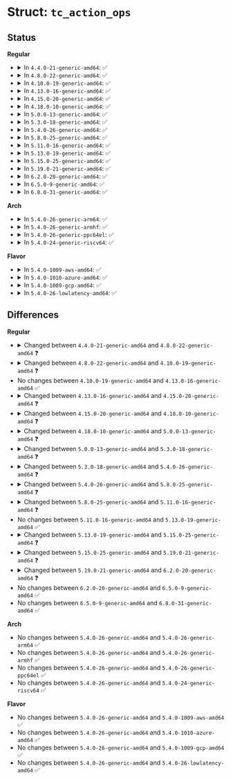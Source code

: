 # Struct: <code>tc_action_ops</code>

## Status
<b>Regular</b>
<ul>
<li>
<details>
<summary>In <code>4.4.0-21-generic-amd64</code>: ✅</summary>

```c
struct tc_action_ops {
    struct list_head head;
    struct tcf_hashinfo * hinfo;
    char[16] kind;
    __u32 type;
    struct module * owner;
    int (*)(struct sk_buff *, const struct tc_action *, struct tcf_result *) act;
    int (*)(struct sk_buff *, struct tc_action *, int, int) dump;
    void (*)(struct tc_action *, int) cleanup;
    int (*)(struct tc_action *, u32) lookup;
    int (*)(struct net *, struct nlattr *, struct nlattr *, struct tc_action *, int, int) init;
    int (*)(struct sk_buff *, struct netlink_callback *, int, struct tc_action *) walk;
}
```
</details>
</li>
<li>
<details>
<summary>In <code>4.8.0-22-generic-amd64</code>: ✅</summary>

```c
struct tc_action_ops {
    struct list_head head;
    char[16] kind;
    __u32 type;
    size_t size;
    struct module * owner;
    int (*)(struct sk_buff *, const struct tc_action *, struct tcf_result *) act;
    int (*)(struct sk_buff *, struct tc_action *, int, int) dump;
    void (*)(struct tc_action *, int) cleanup;
    int (*)(struct net *, struct tc_action * *, u32) lookup;
    int (*)(struct net *, struct nlattr *, struct nlattr *, struct tc_action * *, int, int) init;
    int (*)(struct net *, struct sk_buff *, struct netlink_callback *, int, const struct tc_action_ops *) walk;
    void (*)(struct tc_action *, u64, u32, u64) stats_update;
}
```
</details>
</li>
<li>
<details>
<summary>In <code>4.10.0-19-generic-amd64</code>: ✅</summary>

```c
struct tc_action_ops {
    struct list_head head;
    char[16] kind;
    __u32 type;
    size_t size;
    struct module * owner;
    int (*)(struct sk_buff *, const struct tc_action *, struct tcf_result *) act;
    int (*)(struct sk_buff *, struct tc_action *, int, int) dump;
    void (*)(struct tc_action *, int) cleanup;
    int (*)(struct net *, struct tc_action * *, u32) lookup;
    int (*)(struct net *, struct nlattr *, struct nlattr *, struct tc_action * *, int, int) init;
    int (*)(struct net *, struct sk_buff *, struct netlink_callback *, int, const struct tc_action_ops *) walk;
    void (*)(struct tc_action *, u64, u32, u64) stats_update;
    int (*)(const struct tc_action *, struct net *, struct net_device * *) get_dev;
}
```
</details>
</li>
<li>
<details>
<summary>In <code>4.13.0-16-generic-amd64</code>: ✅</summary>

```c
struct tc_action_ops {
    struct list_head head;
    char[16] kind;
    __u32 type;
    size_t size;
    struct module * owner;
    int (*)(struct sk_buff *, const struct tc_action *, struct tcf_result *) act;
    int (*)(struct sk_buff *, struct tc_action *, int, int) dump;
    void (*)(struct tc_action *, int) cleanup;
    int (*)(struct net *, struct tc_action * *, u32) lookup;
    int (*)(struct net *, struct nlattr *, struct nlattr *, struct tc_action * *, int, int) init;
    int (*)(struct net *, struct sk_buff *, struct netlink_callback *, int, const struct tc_action_ops *) walk;
    void (*)(struct tc_action *, u64, u32, u64) stats_update;
    int (*)(const struct tc_action *, struct net *, struct net_device * *) get_dev;
}
```
</details>
</li>
<li>
<details>
<summary>In <code>4.15.0-20-generic-amd64</code>: ✅</summary>

```c
struct tc_action_ops {
    struct list_head head;
    char[16] kind;
    __u32 type;
    size_t size;
    struct module * owner;
    int (*)(struct sk_buff *, const struct tc_action *, struct tcf_result *) act;
    int (*)(struct sk_buff *, struct tc_action *, int, int) dump;
    void (*)(struct tc_action *, int) cleanup;
    int (*)(struct net *, struct tc_action * *, u32) lookup;
    int (*)(struct net *, struct nlattr *, struct nlattr *, struct tc_action * *, int, int) init;
    int (*)(struct net *, struct sk_buff *, struct netlink_callback *, int, const struct tc_action_ops *) walk;
    void (*)(struct tc_action *, u64, u32, u64) stats_update;
    struct net_device * (*)(const struct tc_action *) get_dev;
}
```
</details>
</li>
<li>
<details>
<summary>In <code>4.18.0-10-generic-amd64</code>: ✅</summary>

```c
struct tc_action_ops {
    struct list_head head;
    char[16] kind;
    __u32 type;
    size_t size;
    struct module * owner;
    int (*)(struct sk_buff *, const struct tc_action *, struct tcf_result *) act;
    int (*)(struct sk_buff *, struct tc_action *, int, int) dump;
    void (*)(struct tc_action *) cleanup;
    int (*)(struct net *, struct tc_action * *, u32, struct netlink_ext_ack *) lookup;
    int (*)(struct net *, struct nlattr *, struct nlattr *, struct tc_action * *, int, int, struct netlink_ext_ack *) init;
    int (*)(struct net *, struct sk_buff *, struct netlink_callback *, int, const struct tc_action_ops *, struct netlink_ext_ack *) walk;
    void (*)(struct tc_action *, u64, u32, u64) stats_update;
    size_t (*)(const struct tc_action *) get_fill_size;
    struct net_device * (*)(const struct tc_action *) get_dev;
}
```
</details>
</li>
<li>
<details>
<summary>In <code>5.0.0-13-generic-amd64</code>: ✅</summary>

```c
struct tc_action_ops {
    struct list_head head;
    char[16] kind;
    __u32 type;
    size_t size;
    struct module * owner;
    int (*)(struct sk_buff *, const struct tc_action *, struct tcf_result *) act;
    int (*)(struct sk_buff *, struct tc_action *, int, int) dump;
    void (*)(struct tc_action *) cleanup;
    int (*)(struct net *, struct tc_action * *, u32) lookup;
    int (*)(struct net *, struct nlattr *, struct nlattr *, struct tc_action * *, int, int, bool, struct netlink_ext_ack *) init;
    int (*)(struct net *, struct sk_buff *, struct netlink_callback *, int, const struct tc_action_ops *, struct netlink_ext_ack *) walk;
    void (*)(struct tc_action *, u64, u32, u64, bool) stats_update;
    size_t (*)(const struct tc_action *) get_fill_size;
    struct net_device * (*)(const struct tc_action *) get_dev;
    void (*)(struct net_device *) put_dev;
}
```
</details>
</li>
<li>
<details>
<summary>In <code>5.3.0-18-generic-amd64</code>: ✅</summary>

```c
struct tc_action_ops {
    struct list_head head;
    char[16] kind;
    enum tca_id id;
    size_t size;
    struct module * owner;
    int (*)(struct sk_buff *, const struct tc_action *, struct tcf_result *) act;
    int (*)(struct sk_buff *, struct tc_action *, int, int) dump;
    void (*)(struct tc_action *) cleanup;
    int (*)(struct net *, struct tc_action * *, u32) lookup;
    int (*)(struct net *, struct nlattr *, struct nlattr *, struct tc_action * *, int, int, bool, struct tcf_proto *, struct netlink_ext_ack *) init;
    int (*)(struct net *, struct sk_buff *, struct netlink_callback *, int, const struct tc_action_ops *, struct netlink_ext_ack *) walk;
    void (*)(struct tc_action *, u64, u32, u64, bool) stats_update;
    size_t (*)(const struct tc_action *) get_fill_size;
    struct net_device * (*)(const struct tc_action *) get_dev;
    void (*)(struct net_device *) put_dev;
}
```
</details>
</li>
<li>
<details>
<summary>In <code>5.4.0-26-generic-amd64</code>: ✅</summary>

```c
struct tc_action_ops {
    struct list_head head;
    char[16] kind;
    enum tca_id id;
    size_t size;
    struct module * owner;
    int (*)(struct sk_buff *, const struct tc_action *, struct tcf_result *) act;
    int (*)(struct sk_buff *, struct tc_action *, int, int) dump;
    void (*)(struct tc_action *) cleanup;
    int (*)(struct net *, struct tc_action * *, u32) lookup;
    int (*)(struct net *, struct nlattr *, struct nlattr *, struct tc_action * *, int, int, bool, struct tcf_proto *, struct netlink_ext_ack *) init;
    int (*)(struct net *, struct sk_buff *, struct netlink_callback *, int, const struct tc_action_ops *, struct netlink_ext_ack *) walk;
    void (*)(struct tc_action *, u64, u32, u64, bool) stats_update;
    size_t (*)(const struct tc_action *) get_fill_size;
    struct net_device * (*)(const struct tc_action *, tc_action_priv_destructor *) get_dev;
    struct psample_group * (*)(const struct tc_action *, tc_action_priv_destructor *) get_psample_group;
}
```
</details>
</li>
<li>
<details>
<summary>In <code>5.8.0-25-generic-amd64</code>: ✅</summary>

```c
struct tc_action_ops {
    struct list_head head;
    char[16] kind;
    enum tca_id id;
    size_t size;
    struct module * owner;
    int (*)(struct sk_buff *, const struct tc_action *, struct tcf_result *) act;
    int (*)(struct sk_buff *, struct tc_action *, int, int) dump;
    void (*)(struct tc_action *) cleanup;
    int (*)(struct net *, struct tc_action * *, u32) lookup;
    int (*)(struct net *, struct nlattr *, struct nlattr *, struct tc_action * *, int, int, bool, struct tcf_proto *, u32, struct netlink_ext_ack *) init;
    int (*)(struct net *, struct sk_buff *, struct netlink_callback *, int, const struct tc_action_ops *, struct netlink_ext_ack *) walk;
    void (*)(struct tc_action *, u64, u32, u64, bool) stats_update;
    size_t (*)(const struct tc_action *) get_fill_size;
    struct net_device * (*)(const struct tc_action *, tc_action_priv_destructor *) get_dev;
    struct psample_group * (*)(const struct tc_action *, tc_action_priv_destructor *) get_psample_group;
}
```
</details>
</li>
<li>
<details>
<summary>In <code>5.11.0-16-generic-amd64</code>: ✅</summary>

```c
struct tc_action_ops {
    struct list_head head;
    char[16] kind;
    enum tca_id id;
    size_t size;
    struct module * owner;
    int (*)(struct sk_buff *, const struct tc_action *, struct tcf_result *) act;
    int (*)(struct sk_buff *, struct tc_action *, int, int) dump;
    void (*)(struct tc_action *) cleanup;
    int (*)(struct net *, struct tc_action * *, u32) lookup;
    int (*)(struct net *, struct nlattr *, struct nlattr *, struct tc_action * *, int, int, bool, struct tcf_proto *, u32, struct netlink_ext_ack *) init;
    int (*)(struct net *, struct sk_buff *, struct netlink_callback *, int, const struct tc_action_ops *, struct netlink_ext_ack *) walk;
    void (*)(struct tc_action *, u64, u64, u64, u64, bool) stats_update;
    size_t (*)(const struct tc_action *) get_fill_size;
    struct net_device * (*)(const struct tc_action *, tc_action_priv_destructor *) get_dev;
    struct psample_group * (*)(const struct tc_action *, tc_action_priv_destructor *) get_psample_group;
}
```
</details>
</li>
<li>
<details>
<summary>In <code>5.13.0-19-generic-amd64</code>: ✅</summary>

```c
struct tc_action_ops {
    struct list_head head;
    char[16] kind;
    enum tca_id id;
    size_t size;
    struct module * owner;
    int (*)(struct sk_buff *, const struct tc_action *, struct tcf_result *) act;
    int (*)(struct sk_buff *, struct tc_action *, int, int) dump;
    void (*)(struct tc_action *) cleanup;
    int (*)(struct net *, struct tc_action * *, u32) lookup;
    int (*)(struct net *, struct nlattr *, struct nlattr *, struct tc_action * *, int, int, bool, struct tcf_proto *, u32, struct netlink_ext_ack *) init;
    int (*)(struct net *, struct sk_buff *, struct netlink_callback *, int, const struct tc_action_ops *, struct netlink_ext_ack *) walk;
    void (*)(struct tc_action *, u64, u64, u64, u64, bool) stats_update;
    size_t (*)(const struct tc_action *) get_fill_size;
    struct net_device * (*)(const struct tc_action *, tc_action_priv_destructor *) get_dev;
    struct psample_group * (*)(const struct tc_action *, tc_action_priv_destructor *) get_psample_group;
}
```
</details>
</li>
<li>
<details>
<summary>In <code>5.15.0-25-generic-amd64</code>: ✅</summary>

```c
struct tc_action_ops {
    struct list_head head;
    char[16] kind;
    enum tca_id id;
    size_t size;
    struct module * owner;
    int (*)(struct sk_buff *, const struct tc_action *, struct tcf_result *) act;
    int (*)(struct sk_buff *, struct tc_action *, int, int) dump;
    void (*)(struct tc_action *) cleanup;
    int (*)(struct net *, struct tc_action * *, u32) lookup;
    int (*)(struct net *, struct nlattr *, struct nlattr *, struct tc_action * *, struct tcf_proto *, u32, struct netlink_ext_ack *) init;
    int (*)(struct net *, struct sk_buff *, struct netlink_callback *, int, const struct tc_action_ops *, struct netlink_ext_ack *) walk;
    void (*)(struct tc_action *, u64, u64, u64, u64, bool) stats_update;
    size_t (*)(const struct tc_action *) get_fill_size;
    struct net_device * (*)(const struct tc_action *, tc_action_priv_destructor *) get_dev;
    struct psample_group * (*)(const struct tc_action *, tc_action_priv_destructor *) get_psample_group;
}
```
</details>
</li>
<li>
<details>
<summary>In <code>5.19.0-21-generic-amd64</code>: ✅</summary>

```c
struct tc_action_ops {
    struct list_head head;
    char[16] kind;
    enum tca_id id;
    size_t size;
    struct module * owner;
    int (*)(struct sk_buff *, const struct tc_action *, struct tcf_result *) act;
    int (*)(struct sk_buff *, struct tc_action *, int, int) dump;
    void (*)(struct tc_action *) cleanup;
    int (*)(struct net *, struct tc_action * *, u32) lookup;
    int (*)(struct net *, struct nlattr *, struct nlattr *, struct tc_action * *, struct tcf_proto *, u32, struct netlink_ext_ack *) init;
    int (*)(struct net *, struct sk_buff *, struct netlink_callback *, int, const struct tc_action_ops *, struct netlink_ext_ack *) walk;
    void (*)(struct tc_action *, u64, u64, u64, u64, bool) stats_update;
    size_t (*)(const struct tc_action *) get_fill_size;
    struct net_device * (*)(const struct tc_action *, tc_action_priv_destructor *) get_dev;
    struct psample_group * (*)(const struct tc_action *, tc_action_priv_destructor *) get_psample_group;
    int (*)(struct tc_action *, void *, u32 *, bool, struct netlink_ext_ack *) offload_act_setup;
}
```
</details>
</li>
<li>
<details>
<summary>In <code>6.2.0-20-generic-amd64</code>: ✅</summary>

```c
struct tc_action_ops {
    struct list_head head;
    char[16] kind;
    enum tca_id id;
    unsigned int net_id;
    size_t size;
    struct module * owner;
    int (*)(struct sk_buff *, const struct tc_action *, struct tcf_result *) act;
    int (*)(struct sk_buff *, struct tc_action *, int, int) dump;
    void (*)(struct tc_action *) cleanup;
    int (*)(struct net *, struct tc_action * *, u32) lookup;
    int (*)(struct net *, struct nlattr *, struct nlattr *, struct tc_action * *, struct tcf_proto *, u32, struct netlink_ext_ack *) init;
    int (*)(struct net *, struct sk_buff *, struct netlink_callback *, int, const struct tc_action_ops *, struct netlink_ext_ack *) walk;
    void (*)(struct tc_action *, u64, u64, u64, u64, bool) stats_update;
    size_t (*)(const struct tc_action *) get_fill_size;
    struct net_device * (*)(const struct tc_action *, tc_action_priv_destructor *) get_dev;
    struct psample_group * (*)(const struct tc_action *, tc_action_priv_destructor *) get_psample_group;
    int (*)(struct tc_action *, void *, u32 *, bool, struct netlink_ext_ack *) offload_act_setup;
}
```
</details>
</li>
<li>
<details>
<summary>In <code>6.5.0-9-generic-amd64</code>: ✅</summary>

```c
struct tc_action_ops {
    struct list_head head;
    char[16] kind;
    enum tca_id id;
    unsigned int net_id;
    size_t size;
    struct module * owner;
    int (*)(struct sk_buff *, const struct tc_action *, struct tcf_result *) act;
    int (*)(struct sk_buff *, struct tc_action *, int, int) dump;
    void (*)(struct tc_action *) cleanup;
    int (*)(struct net *, struct tc_action * *, u32) lookup;
    int (*)(struct net *, struct nlattr *, struct nlattr *, struct tc_action * *, struct tcf_proto *, u32, struct netlink_ext_ack *) init;
    int (*)(struct net *, struct sk_buff *, struct netlink_callback *, int, const struct tc_action_ops *, struct netlink_ext_ack *) walk;
    void (*)(struct tc_action *, u64, u64, u64, u64, bool) stats_update;
    size_t (*)(const struct tc_action *) get_fill_size;
    struct net_device * (*)(const struct tc_action *, tc_action_priv_destructor *) get_dev;
    struct psample_group * (*)(const struct tc_action *, tc_action_priv_destructor *) get_psample_group;
    int (*)(struct tc_action *, void *, u32 *, bool, struct netlink_ext_ack *) offload_act_setup;
}
```
</details>
</li>
<li>
<details>
<summary>In <code>6.8.0-31-generic-amd64</code>: ✅</summary>

```c
struct tc_action_ops {
    struct list_head head;
    char[16] kind;
    enum tca_id id;
    unsigned int net_id;
    size_t size;
    struct module * owner;
    int (*)(struct sk_buff *, const struct tc_action *, struct tcf_result *) act;
    int (*)(struct sk_buff *, struct tc_action *, int, int) dump;
    void (*)(struct tc_action *) cleanup;
    int (*)(struct net *, struct tc_action * *, u32) lookup;
    int (*)(struct net *, struct nlattr *, struct nlattr *, struct tc_action * *, struct tcf_proto *, u32, struct netlink_ext_ack *) init;
    int (*)(struct net *, struct sk_buff *, struct netlink_callback *, int, const struct tc_action_ops *, struct netlink_ext_ack *) walk;
    void (*)(struct tc_action *, u64, u64, u64, u64, bool) stats_update;
    size_t (*)(const struct tc_action *) get_fill_size;
    struct net_device * (*)(const struct tc_action *, tc_action_priv_destructor *) get_dev;
    struct psample_group * (*)(const struct tc_action *, tc_action_priv_destructor *) get_psample_group;
    int (*)(struct tc_action *, void *, u32 *, bool, struct netlink_ext_ack *) offload_act_setup;
}
```
</details>
</li>
</ul>
<b>Arch</b>
<ul>
<li>
<details>
<summary>In <code>5.4.0-26-generic-arm64</code>: ✅</summary>

```c
struct tc_action_ops {
    struct list_head head;
    char[16] kind;
    enum tca_id id;
    size_t size;
    struct module * owner;
    int (*)(struct sk_buff *, const struct tc_action *, struct tcf_result *) act;
    int (*)(struct sk_buff *, struct tc_action *, int, int) dump;
    void (*)(struct tc_action *) cleanup;
    int (*)(struct net *, struct tc_action * *, u32) lookup;
    int (*)(struct net *, struct nlattr *, struct nlattr *, struct tc_action * *, int, int, bool, struct tcf_proto *, struct netlink_ext_ack *) init;
    int (*)(struct net *, struct sk_buff *, struct netlink_callback *, int, const struct tc_action_ops *, struct netlink_ext_ack *) walk;
    void (*)(struct tc_action *, u64, u32, u64, bool) stats_update;
    size_t (*)(const struct tc_action *) get_fill_size;
    struct net_device * (*)(const struct tc_action *, tc_action_priv_destructor *) get_dev;
    struct psample_group * (*)(const struct tc_action *, tc_action_priv_destructor *) get_psample_group;
}
```
</details>
</li>
<li>
<details>
<summary>In <code>5.4.0-26-generic-armhf</code>: ✅</summary>

```c
struct tc_action_ops {
    struct list_head head;
    char[16] kind;
    enum tca_id id;
    size_t size;
    struct module * owner;
    int (*)(struct sk_buff *, const struct tc_action *, struct tcf_result *) act;
    int (*)(struct sk_buff *, struct tc_action *, int, int) dump;
    void (*)(struct tc_action *) cleanup;
    int (*)(struct net *, struct tc_action * *, u32) lookup;
    int (*)(struct net *, struct nlattr *, struct nlattr *, struct tc_action * *, int, int, bool, struct tcf_proto *, struct netlink_ext_ack *) init;
    int (*)(struct net *, struct sk_buff *, struct netlink_callback *, int, const struct tc_action_ops *, struct netlink_ext_ack *) walk;
    void (*)(struct tc_action *, u64, u32, u64, bool) stats_update;
    size_t (*)(const struct tc_action *) get_fill_size;
    struct net_device * (*)(const struct tc_action *, tc_action_priv_destructor *) get_dev;
    struct psample_group * (*)(const struct tc_action *, tc_action_priv_destructor *) get_psample_group;
}
```
</details>
</li>
<li>
<details>
<summary>In <code>5.4.0-26-generic-ppc64el</code>: ✅</summary>

```c
struct tc_action_ops {
    struct list_head head;
    char[16] kind;
    enum tca_id id;
    size_t size;
    struct module * owner;
    int (*)(struct sk_buff *, const struct tc_action *, struct tcf_result *) act;
    int (*)(struct sk_buff *, struct tc_action *, int, int) dump;
    void (*)(struct tc_action *) cleanup;
    int (*)(struct net *, struct tc_action * *, u32) lookup;
    int (*)(struct net *, struct nlattr *, struct nlattr *, struct tc_action * *, int, int, bool, struct tcf_proto *, struct netlink_ext_ack *) init;
    int (*)(struct net *, struct sk_buff *, struct netlink_callback *, int, const struct tc_action_ops *, struct netlink_ext_ack *) walk;
    void (*)(struct tc_action *, u64, u32, u64, bool) stats_update;
    size_t (*)(const struct tc_action *) get_fill_size;
    struct net_device * (*)(const struct tc_action *, tc_action_priv_destructor *) get_dev;
    struct psample_group * (*)(const struct tc_action *, tc_action_priv_destructor *) get_psample_group;
}
```
</details>
</li>
<li>
<details>
<summary>In <code>5.4.0-24-generic-riscv64</code>: ✅</summary>

```c
struct tc_action_ops {
    struct list_head head;
    char[16] kind;
    enum tca_id id;
    size_t size;
    struct module * owner;
    int (*)(struct sk_buff *, const struct tc_action *, struct tcf_result *) act;
    int (*)(struct sk_buff *, struct tc_action *, int, int) dump;
    void (*)(struct tc_action *) cleanup;
    int (*)(struct net *, struct tc_action * *, u32) lookup;
    int (*)(struct net *, struct nlattr *, struct nlattr *, struct tc_action * *, int, int, bool, struct tcf_proto *, struct netlink_ext_ack *) init;
    int (*)(struct net *, struct sk_buff *, struct netlink_callback *, int, const struct tc_action_ops *, struct netlink_ext_ack *) walk;
    void (*)(struct tc_action *, u64, u32, u64, bool) stats_update;
    size_t (*)(const struct tc_action *) get_fill_size;
    struct net_device * (*)(const struct tc_action *, tc_action_priv_destructor *) get_dev;
    struct psample_group * (*)(const struct tc_action *, tc_action_priv_destructor *) get_psample_group;
}
```
</details>
</li>
</ul>
<b>Flavor</b>
<ul>
<li>
<details>
<summary>In <code>5.4.0-1009-aws-amd64</code>: ✅</summary>

```c
struct tc_action_ops {
    struct list_head head;
    char[16] kind;
    enum tca_id id;
    size_t size;
    struct module * owner;
    int (*)(struct sk_buff *, const struct tc_action *, struct tcf_result *) act;
    int (*)(struct sk_buff *, struct tc_action *, int, int) dump;
    void (*)(struct tc_action *) cleanup;
    int (*)(struct net *, struct tc_action * *, u32) lookup;
    int (*)(struct net *, struct nlattr *, struct nlattr *, struct tc_action * *, int, int, bool, struct tcf_proto *, struct netlink_ext_ack *) init;
    int (*)(struct net *, struct sk_buff *, struct netlink_callback *, int, const struct tc_action_ops *, struct netlink_ext_ack *) walk;
    void (*)(struct tc_action *, u64, u32, u64, bool) stats_update;
    size_t (*)(const struct tc_action *) get_fill_size;
    struct net_device * (*)(const struct tc_action *, tc_action_priv_destructor *) get_dev;
    struct psample_group * (*)(const struct tc_action *, tc_action_priv_destructor *) get_psample_group;
}
```
</details>
</li>
<li>
<details>
<summary>In <code>5.4.0-1010-azure-amd64</code>: ✅</summary>

```c
struct tc_action_ops {
    struct list_head head;
    char[16] kind;
    enum tca_id id;
    size_t size;
    struct module * owner;
    int (*)(struct sk_buff *, const struct tc_action *, struct tcf_result *) act;
    int (*)(struct sk_buff *, struct tc_action *, int, int) dump;
    void (*)(struct tc_action *) cleanup;
    int (*)(struct net *, struct tc_action * *, u32) lookup;
    int (*)(struct net *, struct nlattr *, struct nlattr *, struct tc_action * *, int, int, bool, struct tcf_proto *, struct netlink_ext_ack *) init;
    int (*)(struct net *, struct sk_buff *, struct netlink_callback *, int, const struct tc_action_ops *, struct netlink_ext_ack *) walk;
    void (*)(struct tc_action *, u64, u32, u64, bool) stats_update;
    size_t (*)(const struct tc_action *) get_fill_size;
    struct net_device * (*)(const struct tc_action *, tc_action_priv_destructor *) get_dev;
    struct psample_group * (*)(const struct tc_action *, tc_action_priv_destructor *) get_psample_group;
}
```
</details>
</li>
<li>
<details>
<summary>In <code>5.4.0-1009-gcp-amd64</code>: ✅</summary>

```c
struct tc_action_ops {
    struct list_head head;
    char[16] kind;
    enum tca_id id;
    size_t size;
    struct module * owner;
    int (*)(struct sk_buff *, const struct tc_action *, struct tcf_result *) act;
    int (*)(struct sk_buff *, struct tc_action *, int, int) dump;
    void (*)(struct tc_action *) cleanup;
    int (*)(struct net *, struct tc_action * *, u32) lookup;
    int (*)(struct net *, struct nlattr *, struct nlattr *, struct tc_action * *, int, int, bool, struct tcf_proto *, struct netlink_ext_ack *) init;
    int (*)(struct net *, struct sk_buff *, struct netlink_callback *, int, const struct tc_action_ops *, struct netlink_ext_ack *) walk;
    void (*)(struct tc_action *, u64, u32, u64, bool) stats_update;
    size_t (*)(const struct tc_action *) get_fill_size;
    struct net_device * (*)(const struct tc_action *, tc_action_priv_destructor *) get_dev;
    struct psample_group * (*)(const struct tc_action *, tc_action_priv_destructor *) get_psample_group;
}
```
</details>
</li>
<li>
<details>
<summary>In <code>5.4.0-26-lowlatency-amd64</code>: ✅</summary>

```c
struct tc_action_ops {
    struct list_head head;
    char[16] kind;
    enum tca_id id;
    size_t size;
    struct module * owner;
    int (*)(struct sk_buff *, const struct tc_action *, struct tcf_result *) act;
    int (*)(struct sk_buff *, struct tc_action *, int, int) dump;
    void (*)(struct tc_action *) cleanup;
    int (*)(struct net *, struct tc_action * *, u32) lookup;
    int (*)(struct net *, struct nlattr *, struct nlattr *, struct tc_action * *, int, int, bool, struct tcf_proto *, struct netlink_ext_ack *) init;
    int (*)(struct net *, struct sk_buff *, struct netlink_callback *, int, const struct tc_action_ops *, struct netlink_ext_ack *) walk;
    void (*)(struct tc_action *, u64, u32, u64, bool) stats_update;
    size_t (*)(const struct tc_action *) get_fill_size;
    struct net_device * (*)(const struct tc_action *, tc_action_priv_destructor *) get_dev;
    struct psample_group * (*)(const struct tc_action *, tc_action_priv_destructor *) get_psample_group;
}
```
</details>
</li>
</ul>

## Differences
<b>Regular</b>
<ul>
<li>
<details>
<summary>Changed between <code>4.4.0-21-generic-amd64</code> and <code>4.8.0-22-generic-amd64</code> ❓</summary>
<ul>
<li>
<b>Field added. </b>
<code>size_t size</code>
</li>
<li>
<b>Field added. </b>
<code>void (*)(struct tc_action *, u64, u32, u64) stats_update</code>
</li>
<li>
<b>Field removed. </b>
<code>struct tcf_hashinfo * hinfo</code>
</li>
<li>
<b>Field type changed. </b>
<code>int (*)(struct tc_action *, u32) lookup</code> ➡️ <code>int (*)(struct net *, struct tc_action * *, u32) lookup</code>
</li>
<li>
<b>Field type changed. </b>
<code>int (*)(struct net *, struct nlattr *, struct nlattr *, struct tc_action *, int, int) init</code> ➡️ <code>int (*)(struct net *, struct nlattr *, struct nlattr *, struct tc_action * *, int, int) init</code>
</li>
<li>
<b>Field type changed. </b>
<code>int (*)(struct sk_buff *, struct netlink_callback *, int, struct tc_action *) walk</code> ➡️ <code>int (*)(struct net *, struct sk_buff *, struct netlink_callback *, int, const struct tc_action_ops *) walk</code>
</li>
</ul>
</details>
</li>
<li>
<details>
<summary>Changed between <code>4.8.0-22-generic-amd64</code> and <code>4.10.0-19-generic-amd64</code> ❓</summary>
<ul>
<li>
<b>Field added. </b>
<code>int (*)(const struct tc_action *, struct net *, struct net_device * *) get_dev</code>
</li>
</ul>
</details>
</li>
<li>
No changes between <code>4.10.0-19-generic-amd64</code> and <code>4.13.0-16-generic-amd64</code> ✅
</li>
<li>
<details>
<summary>Changed between <code>4.13.0-16-generic-amd64</code> and <code>4.15.0-20-generic-amd64</code> ❓</summary>
<ul>
<li>
<b>Field type changed. </b>
<code>int (*)(const struct tc_action *, struct net *, struct net_device * *) get_dev</code> ➡️ <code>struct net_device * (*)(const struct tc_action *) get_dev</code>
</li>
</ul>
</details>
</li>
<li>
<details>
<summary>Changed between <code>4.15.0-20-generic-amd64</code> and <code>4.18.0-10-generic-amd64</code> ❓</summary>
<ul>
<li>
<b>Field added. </b>
<code>size_t (*)(const struct tc_action *) get_fill_size</code>
</li>
<li>
<b>Field type changed. </b>
<code>void (*)(struct tc_action *, int) cleanup</code> ➡️ <code>void (*)(struct tc_action *) cleanup</code>
</li>
<li>
<b>Field type changed. </b>
<code>int (*)(struct net *, struct tc_action * *, u32) lookup</code> ➡️ <code>int (*)(struct net *, struct tc_action * *, u32, struct netlink_ext_ack *) lookup</code>
</li>
<li>
<b>Field type changed. </b>
<code>int (*)(struct net *, struct nlattr *, struct nlattr *, struct tc_action * *, int, int) init</code> ➡️ <code>int (*)(struct net *, struct nlattr *, struct nlattr *, struct tc_action * *, int, int, struct netlink_ext_ack *) init</code>
</li>
<li>
<b>Field type changed. </b>
<code>int (*)(struct net *, struct sk_buff *, struct netlink_callback *, int, const struct tc_action_ops *) walk</code> ➡️ <code>int (*)(struct net *, struct sk_buff *, struct netlink_callback *, int, const struct tc_action_ops *, struct netlink_ext_ack *) walk</code>
</li>
</ul>
</details>
</li>
<li>
<details>
<summary>Changed between <code>4.18.0-10-generic-amd64</code> and <code>5.0.0-13-generic-amd64</code> ❓</summary>
<ul>
<li>
<b>Field added. </b>
<code>void (*)(struct net_device *) put_dev</code>
</li>
<li>
<b>Field type changed. </b>
<code>int (*)(struct net *, struct tc_action * *, u32, struct netlink_ext_ack *) lookup</code> ➡️ <code>int (*)(struct net *, struct tc_action * *, u32) lookup</code>
</li>
<li>
<b>Field type changed. </b>
<code>int (*)(struct net *, struct nlattr *, struct nlattr *, struct tc_action * *, int, int, struct netlink_ext_ack *) init</code> ➡️ <code>int (*)(struct net *, struct nlattr *, struct nlattr *, struct tc_action * *, int, int, bool, struct netlink_ext_ack *) init</code>
</li>
<li>
<b>Field type changed. </b>
<code>void (*)(struct tc_action *, u64, u32, u64) stats_update</code> ➡️ <code>void (*)(struct tc_action *, u64, u32, u64, bool) stats_update</code>
</li>
</ul>
</details>
</li>
<li>
<details>
<summary>Changed between <code>5.0.0-13-generic-amd64</code> and <code>5.3.0-18-generic-amd64</code> ❓</summary>
<ul>
<li>
<b>Field added. </b>
<code>enum tca_id id</code>
</li>
<li>
<b>Field removed. </b>
<code>__u32 type</code>
</li>
<li>
<b>Field type changed. </b>
<code>int (*)(struct net *, struct nlattr *, struct nlattr *, struct tc_action * *, int, int, bool, struct netlink_ext_ack *) init</code> ➡️ <code>int (*)(struct net *, struct nlattr *, struct nlattr *, struct tc_action * *, int, int, bool, struct tcf_proto *, struct netlink_ext_ack *) init</code>
</li>
</ul>
</details>
</li>
<li>
<details>
<summary>Changed between <code>5.3.0-18-generic-amd64</code> and <code>5.4.0-26-generic-amd64</code> ❓</summary>
<ul>
<li>
<b>Field added. </b>
<code>struct psample_group * (*)(const struct tc_action *, tc_action_priv_destructor *) get_psample_group</code>
</li>
<li>
<b>Field removed. </b>
<code>void (*)(struct net_device *) put_dev</code>
</li>
<li>
<b>Field type changed. </b>
<code>struct net_device * (*)(const struct tc_action *) get_dev</code> ➡️ <code>struct net_device * (*)(const struct tc_action *, tc_action_priv_destructor *) get_dev</code>
</li>
</ul>
</details>
</li>
<li>
<details>
<summary>Changed between <code>5.4.0-26-generic-amd64</code> and <code>5.8.0-25-generic-amd64</code> ❓</summary>
<ul>
<li>
<b>Field type changed. </b>
<code>int (*)(struct net *, struct nlattr *, struct nlattr *, struct tc_action * *, int, int, bool, struct tcf_proto *, struct netlink_ext_ack *) init</code> ➡️ <code>int (*)(struct net *, struct nlattr *, struct nlattr *, struct tc_action * *, int, int, bool, struct tcf_proto *, u32, struct netlink_ext_ack *) init</code>
</li>
</ul>
</details>
</li>
<li>
<details>
<summary>Changed between <code>5.8.0-25-generic-amd64</code> and <code>5.11.0-16-generic-amd64</code> ❓</summary>
<ul>
<li>
<b>Field type changed. </b>
<code>void (*)(struct tc_action *, u64, u32, u64, bool) stats_update</code> ➡️ <code>void (*)(struct tc_action *, u64, u64, u64, u64, bool) stats_update</code>
</li>
</ul>
</details>
</li>
<li>
No changes between <code>5.11.0-16-generic-amd64</code> and <code>5.13.0-19-generic-amd64</code> ✅
</li>
<li>
<details>
<summary>Changed between <code>5.13.0-19-generic-amd64</code> and <code>5.15.0-25-generic-amd64</code> ❓</summary>
<ul>
<li>
<b>Field type changed. </b>
<code>int (*)(struct net *, struct nlattr *, struct nlattr *, struct tc_action * *, int, int, bool, struct tcf_proto *, u32, struct netlink_ext_ack *) init</code> ➡️ <code>int (*)(struct net *, struct nlattr *, struct nlattr *, struct tc_action * *, struct tcf_proto *, u32, struct netlink_ext_ack *) init</code>
</li>
</ul>
</details>
</li>
<li>
<details>
<summary>Changed between <code>5.15.0-25-generic-amd64</code> and <code>5.19.0-21-generic-amd64</code> ❓</summary>
<ul>
<li>
<b>Field added. </b>
<code>int (*)(struct tc_action *, void *, u32 *, bool, struct netlink_ext_ack *) offload_act_setup</code>
</li>
</ul>
</details>
</li>
<li>
<details>
<summary>Changed between <code>5.19.0-21-generic-amd64</code> and <code>6.2.0-20-generic-amd64</code> ❓</summary>
<ul>
<li>
<b>Field added. </b>
<code>unsigned int net_id</code>
</li>
</ul>
</details>
</li>
<li>
No changes between <code>6.2.0-20-generic-amd64</code> and <code>6.5.0-9-generic-amd64</code> ✅
</li>
<li>
No changes between <code>6.5.0-9-generic-amd64</code> and <code>6.8.0-31-generic-amd64</code> ✅
</li>
</ul>
<b>Arch</b>
<ul>
<li>
No changes between <code>5.4.0-26-generic-amd64</code> and <code>5.4.0-26-generic-arm64</code> ✅
</li>
<li>
No changes between <code>5.4.0-26-generic-amd64</code> and <code>5.4.0-26-generic-armhf</code> ✅
</li>
<li>
No changes between <code>5.4.0-26-generic-amd64</code> and <code>5.4.0-26-generic-ppc64el</code> ✅
</li>
<li>
No changes between <code>5.4.0-26-generic-amd64</code> and <code>5.4.0-24-generic-riscv64</code> ✅
</li>
</ul>
<b>Flavor</b>
<ul>
<li>
No changes between <code>5.4.0-26-generic-amd64</code> and <code>5.4.0-1009-aws-amd64</code> ✅
</li>
<li>
No changes between <code>5.4.0-26-generic-amd64</code> and <code>5.4.0-1010-azure-amd64</code> ✅
</li>
<li>
No changes between <code>5.4.0-26-generic-amd64</code> and <code>5.4.0-1009-gcp-amd64</code> ✅
</li>
<li>
No changes between <code>5.4.0-26-generic-amd64</code> and <code>5.4.0-26-lowlatency-amd64</code> ✅
</li>
</ul>
